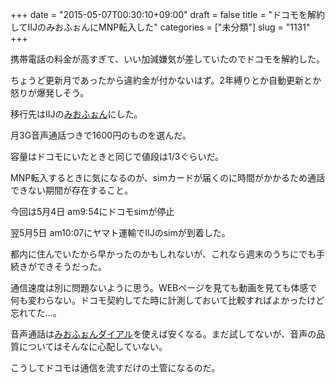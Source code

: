 +++
date = "2015-05-07T00:30:10+09:00"
draft = false
title = "ドコモを解約してIIJのみおふぉんにMNP転入した"
categories = ["未分類"]
slug = "1131"
+++

携帯電話の料金が高すぎて、いい加減嫌気が差していたのでドコモを解約した。

ちょうど更新月であったから違約金が付かないはず。2年縛りとか自動更新とか怒りが爆発しそう。



移行先はIIJの<a href="https://www.iijmio.jp/hdd/miofone/">みおふぉん</a>にした。

月3G音声通話つきで1600円のものを選んだ。

容量はドコモにいたときと同じで値段は1/3ぐらいだ。



MNP転入するときに気になるのが、simカードが届くのに時間がかかるため通話できない期間が存在すること。

今回は5月4日 am9:54にドコモsimが停止

翌5月5日 am10:07にヤマト運輸でIIJのsimが到着した。

都内に住んでいたから早かったのかもしれないが、これなら週末のうちにでも手続きができそうだった。



通信速度は別に問題ないように思う。WEBページを見ても動画を見ても体感で何も変わらない。ドコモ契約してた時に計測しておいて比較すればよかったけど忘れてた…。



音声通話は<a href="https://www.iijmio.jp/hdd/miofone/dial.jsp">みおふぉんダイアル</a>を使えば安くなる。まだ試してないが、音声の品質についてはそんなに心配していない。



こうしてドコモは通信を流すだけの土管になるのだ。
